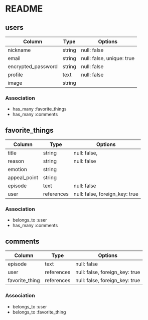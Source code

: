 # README


## users

|Column                  |Type     |Options                    |
|------------------------|---------|---------------------------|
| nickname               | string  | null: false               |
| email                  | string  | null: false, unique: true |
| encrypted_password     | string  | null: false               |
| profile                | text    | null: false               |
| image               | string  |                           |


### Association
- has_many :favorite_things
- has_many :comments



## favorite_things

|Column              |Type        |Options                         |
|--------------------|------------|--------------------------------|
| title              | string     | null: false,                   |
| reason             | string     | null: false                    |
| emotion            | string     |                                |
| appeal_point       | string     |                                |
| episode            | text       | null: false                    |
| user               | references | null: false, foreign_key: true |

### Association
- belongs_to :user
- has_many :comments



## comments

|Column              |Type        |Options                         |
|--------------------|------------|--------------------------------|
| episode            | text       | null: false                    |
| user               | references | null: false, foreign_key: true |
| favorite_thing     | references | null: false, foreign_key: true |

### Association
- belongs_to :user
- belongs_to :favorite_thing



